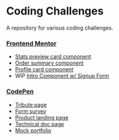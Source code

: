 # Coding Challenges
A repository for various coding challenges.

### [Frontend Mentor](www.frontendmentor.io)

- [Stats preview card component](https://github.com/DinoJetPilot/code-2-self/tree/main/coding-challenges/stats-preview-card-component)
- [Order summary component](https://github.com/DinoJetPilot/code-2-self/tree/main/coding-challenges/order-summary-component) 
- [Profile card component](https://github.com/DinoJetPilot/code-2-self/tree/main/coding-challenges/profile-card-component)
- WIP [Intro Component w/ Signup Form](https://github.com/DinoJetPilot/code-2-self/tree/main/coding-challenges/intro-component-with-signup-form)

### [CodePen](codepen.io)

- [Tribute page](https://codepen.io/jmillet/pen/GREbZMr)
- [Form survey](https://codepen.io/jmillet/pen/eYEOdoW) 
- [Product landing page](https://codepen.io/jmillet/pen/JjyPQXQ) 
- [Technical doc page](https://codepen.io/jmillet/pen/rNzNoWN)
- [Mock portfolio](https://codepen.io/jmillet/pen/JjydQVz) 
